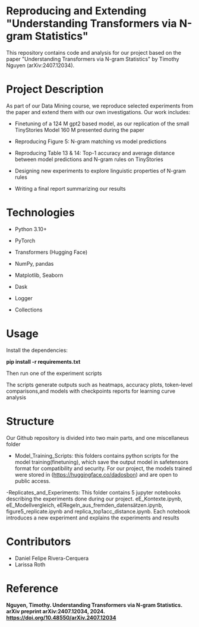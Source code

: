 # Reproducing and Extending "Understanding Transformers via N-gram Statistics"
This repository contains code and analysis for our project based on the paper
"Understanding Transformers via N-gram Statistics" by Timothy Nguyen
(arXiv:2407.12034).

# Project Description
As part of our Data Mining course, we reproduce selected experiments from the paper and extend them with our own investigations. Our work includes:

- Finetuning of a 124 M gpt2 based model, as our replication of the small TinyStories Model 160 M presented during the paper

- Reproducing Figure 5: N-gram matching vs model predictions

- Reproducing Table 13 & 14: Top-1 accuracy and average distance between model predictions and N-gram rules on TinyStories
  
- Designing new experiments to explore linguistic properties of N-gram rules

- Writing a final report summarizing our results



# Technologies
* Python 3.10+

* PyTorch

* Transformers (Hugging Face)

* NumPy, pandas

* Matplotlib, Seaborn

* Dask 

* Logger

* Collections

# Usage
Install the dependencies:

**pip install -r requirements.txt**

Then run one of the experiment scripts

The scripts generate outputs such as heatmaps, accuracy plots, token-level comparisons,and models with checkpoints reports for learning curve analysis

# Structure
Our Github repository is divided into two main parts, and one miscellaneus folder

- Model_Training_Scripts: this folders contains python scripts for the model training(finetuning), which save the output model in safetensors format for compatibility and security. For our project, the models trained were stored in (https://huggingface.co/dadosbon) and are open to public access.

-Replicates_and_Experiments: This folder contains 5 jupyter notebooks describing the experiments done during our project. eE_Kontexte.ipynb, eE_Modellvergleich, eERegeln_aus_fremden_datensätzen.ipynb, figure5_replicate.ipynb and replica_top1acc_distance.ipynb. Each notebook introduces a new experiment and explains the experiments and results


# Contributors
* Daniel Felipe Rivera-Cerquera
* Larissa Roth

# Reference
**Nguyen, Timothy. Understanding Transformers via N-gram Statistics. arXiv preprint arXiv:2407.12034, 2024.
https://doi.org/10.48550/arXiv.2407.12034**
